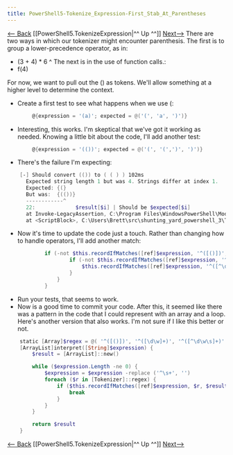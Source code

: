 ```yaml
---
title: PowerShell5-Tokenize_Expression-First_Stab_At_Parentheses
---
```

[<— Back](http://schuchert.wikispaces.com/PowerShell5.TokenizeExpression.SimpleBinaryExpressions)  [[PowerShell5.TokenizeExpression|^^ Up ^^]] [Next—>](http://schuchert.wikispaces.com/PowerShell5.TokenizeExpression.FunctionCalls)
There are two ways in which our tokenizer might encounter parenthesis. The first is to group a lower-precedence operator, as in:
* (3 + 4) * 6
^
The next is in the use of function calls.:
* f(4)

For now, we want to pull out the () as tokens. We'll allow something at a higher level to determine the context.
* Create a first test to see what happens when we use (:
```powershell
        @{expression = '(a)'; expected = @('(', 'a', ')')}
```
* Interesting, this works. I'm skeptical that we've got it working as needed. Knowing a little bit about the code, I'll add another test:
```powershell
        @{expression = '(())'; expected = @('(', '(',')', ')')}
```
* There's the failure I'm expecting:
```powershell
    [-] Should convert (()) to ( ( ) ) 102ms
      Expected string length 1 but was 4. Strings differ at index 1.
      Expected: {(}
      But was:  {(())}
      ------------^
      22:             $result[$i] | Should be $expected[$i]
      at Invoke-LegacyAssertion, C:\Program Files\WindowsPowerShell\Modules\Pester\4.0.8\Functions\Assertions\Should.ps1: line 190
      at <ScriptBlock>, C:\Users\Brett\src\shunting_yard_powershell_3\Tokenizer.Tests.ps1: line 22
```
* Now it's time to update the code just a touch. Rather than changing how to handle operators, I'll add another match:
```powershell
            if (-not $this.recordIfMatches([ref]$expression, '^([()])', $result)) {
                    if (-not $this.recordIfMatches([ref]$expression, '^([\d\w]+)', $result)) {
                        $this.recordIfMatches([ref]$expression, '^([^\d\w\s]+)', $result)
                    }
                }
            }
```
* Run your tests, that seems to work. 
* Now is a good time to commit your code.
After this, it seemed like there was a pattern in the code that I could represent with an array and a loop. Here's another version that also works. I'm not sure if I like this better or not.
```powershell
    static [Array]$regex = @( '^([()])', '^([\d\w]+)', '^([^\d\w\s]+)' )
    [ArrayList]interpret([String]$expression) {
        $result = [ArrayList]::new()

        while ($expression.Length -ne 0) {
            $expression = $expression -replace ('^\s+', '')
            foreach ($r in [Tokenizer]::regex) {
                if ($this.recordIfMatches([ref]$expression, $r, $result)) {
                    break
                }
            }
        }

        return $result
    }
```
[<— Back](http://schuchert.wikispaces.com/PowerShell5.TokenizeExpression.SimpleBinaryExpressions)  [[PowerShell5.TokenizeExpression|^^ Up ^^]] [Next—>](http://schuchert.wikispaces.com/PowerShell5.TokenizeExpression.FunctionCalls)
